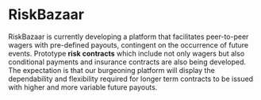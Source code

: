 # RiskBazaar

RiskBazaar is currently developing a platform that facilitates peer-to-peer wagers with pre-defined payouts, contingent on the occurrence of future events. Prototype __risk contracts__ which include not only wagers but also conditional payments and insurance contracts are also being developed. The expectation is that our burgeoning platform will display the dependability and flexibility required for longer term contracts to be issued with higher and more variable future payouts.
